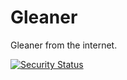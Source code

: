 # Gleaner

Gleaner from the internet.

[![Security Status](https://www.murphysec.com/platform3/v31/badge/1672547151414116352.svg)](https://www.murphysec.com/console/report/1672547151380561920/1672547151414116352)
